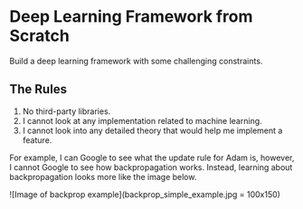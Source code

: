 # Deep Learning Framework from Scratch

Build a deep learning framework with some challenging constraints.

## The Rules

1. No third-party libraries.
2. I cannot look at any implementation related to machine learning.
3. I cannot look into any detailed theory that would help me implement a feature.

For example, I can Google to see what the update rule for Adam is, however, I cannot Google to see how backpropagation works. Instead, learning about backpropagation looks more like the image below.

![Image of backprop example](backprop_simple_example.jpg = 100x150)
